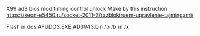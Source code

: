 X99 ad3 bios mod timing control unlock
Make by this instruction https://xeon-e5450.ru/socket-2011-3/razblokiruem-upravlenie-tajmingami/

Flash in dos
AFUDOS.EXE AD3V43.bin /p /b /n /x
